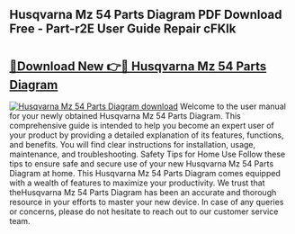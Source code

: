 ## Husqvarna Mz 54 Parts Diagram PDF Download Free - Part-r2E User Guide Repair cFKlk

# <h2><a href="http://dfsoo5.blite.top/?on=Husqvarna+Mz+54+Parts+Diagram">🔗Download New 👉🔴 Husqvarna Mz 54 Parts Diagram</a></h2>

[![Husqvarna Mz 54 Parts Diagram download](https://i.imgur.com/lujVjoI.png)](http://dfsoo5.blite.top/?on=Husqvarna+Mz+54+Parts+Diagram)
Welcome to the user manual for your newly obtained Husqvarna Mz 54 Parts Diagram. This comprehensive guide is intended to help you become an expert user of your product by providing a detailed explanation of its features, functions, and benefits. You will find clear instructions for installation, usage, maintenance, and troubleshooting. Safety Tips for Home Use Follow these tips to ensure safe and secure use of your new Husqvarna Mz 54 Parts Diagram at home. This Husqvarna Mz 54 Parts Diagram comes equipped with a wealth of features to maximize your productivity. We trust that theHusqvarna Mz 54 Parts Diagram has been an accurate and thorough resource in your efforts to master your new device. In case of any queries or concerns, please do not hesitate to reach out to our customer service team.
